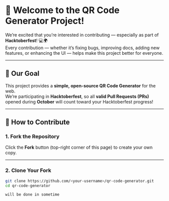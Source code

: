 # 🎉 Welcome to the QR Code Generator Project!

We’re excited that you’re interested in contributing — especially as part of **Hacktoberfest**! 💻🌍  
Every contribution — whether it’s fixing bugs, improving docs, adding new features, or enhancing the UI — helps make this project better for everyone.

---

## 🎯 Our Goal

This project provides a **simple, open-source QR Code Generator** for the web.  
We’re participating in **Hacktoberfest**, so all **valid Pull Requests (PRs)** opened during **October** will count toward your Hacktoberfest progress!

---

## 🌟 How to Contribute

### 1. Fork the Repository
Click the **Fork** button (top-right corner of this page) to create your own copy.

---

### 2. Clone Your Fork
```bash
git clone https://github.com/<your-username>/qr-code-generator.git
cd qr-code-generator

will be done in sometime
